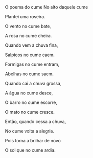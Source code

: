 O poema do cume
No alto daquele cume

Plantei uma roseira.

O vento no cume bate,

A rosa no cume cheira.

Quando vem a chuva fina,

Salpicos no cume caem.

Formigas no cume entram,

Abelhas no cume saem.

Quando cai a chuva grossa,

A água no cume desce,

O barro no cume escorre,

O mato no cume cresce.

Então, quando cessa a chuva,

No cume volta a alegria.

Pois torna a brilhar de novo

O sol que no cume ardia.
